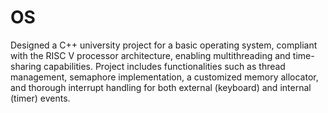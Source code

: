 # OS
Designed a C++ university project for a basic operating system, compliant with the RISC V processor architecture, enabling multithreading
and time-sharing capabilities. Project includes functionalities such as thread management, semaphore implementation, a customized
memory allocator, and thorough interrupt handling for both external (keyboard) and internal (timer) events.
